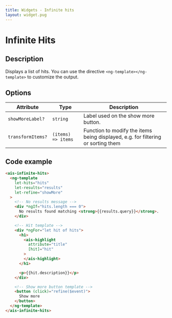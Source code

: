 ```yaml
---
title: Widgets - Infinite hits
layout: widget.pug
---
```


# Infinite Hits

## Description

Displays a list of hits.
You can use the directive `<ng-template></ng-template>` to customize the output.

## Options

| Attribute             | Type               | Description
| -                     | -                  | -
| `showMoreLabel?`      | `string`           | Label used on the show more button.
| `transformItems?`     | `(items) => items` | Function to modify the items being displayed, e.g. for filtering or sorting them

## Code example

```html
<ais-infinite-hits>
  <ng-template
    let-hits="hits"
    let-results="results"
    let-refine="showMore"
  >
    <!-- No results message -->
    <div *ngIf="hits.length === 0">
      No results found matching <strong>{{results.query}}</strong>.
    </div>

    <!-- Hit template -->
    <div *ngFor="let hit of hits">
      <h1>
        <ais-highlight
          attribute="title"
          [hit]="hit"
        >
        </ais-highlight>
      </h1>

      <p>{{hit.description}}</p>
    </div>

    <!-- Show more button template -->
    <button (click)="refine($event)">
      Show more
    </button>
  </ng-template>
</ais-infinite-hits>
```
